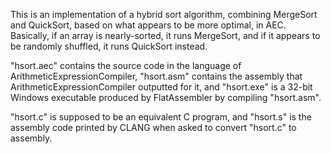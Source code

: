 This is an implementation of a hybrid sort algorithm, combining MergeSort and QuickSort, based on what appears to be more optimal, in AEC. Basically, if an array is nearly-sorted, it runs MergeSort, and if it appears to be randomly shuffled, it runs QuickSort instead.

"hsort.aec" contains the source code in the language of ArithmeticExpressionCompiler, "hsort.asm" contains the assembly that ArithmeticExpressionCompiler outputted for it, and "hsort.exe" is a 32-bit Windows executable produced by FlatAssembler by compiling "hsort.asm".

"hsort.c" is supposed to be an equivalent C program, and "hsort.s" is the assembly code printed by CLANG when asked to convert "hsort.c" to assembly.

